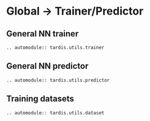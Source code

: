 # Global -> Trainer/Predictor
## General NN trainer
```{eval-rst}
.. automodule:: tardis.utils.trainer
```

## General NN predictor
```{eval-rst}
.. automodule:: tardis.utils.predictor
```

## Training datasets
```{eval-rst}
.. automodule:: tardis.utils.dataset
```